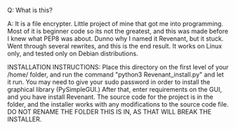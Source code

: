 Q: What is this?

A: It is a file encrypter. Little project of mine that got me into programming. Most of it is beginner code so its not the greatest, and this was made before I knew what PEP8 was about. Dunno why I named it Revenant, but it stuck. Went through several rewrites, and this is the end result. It works on Linux only, and tested only on Debian distributions.

INSTALLATION INSTRUCTIONS:
Place this directory on the first level of your /home/ folder, and run the command "python3 Revenant_install.py" and let it run. You may need to give your sudo password in order to install the graphical library (PySimpleGUI.) After that, enter requirements on the GUI, and you have install Revenant. The source code for the project is in the folder, and the installer works with any modifications to the source code file. DO NOT RENAME THE FOLDER THIS IS IN, AS THAT WILL BREAK THE INSTALLER.